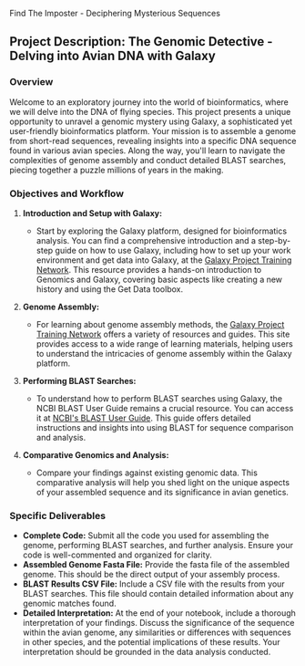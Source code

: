 Find The Imposter - Deciphering Mysterious Sequences
## Project Description: The Genomic Detective - Delving into Avian DNA with Galaxy

### Overview

Welcome to an exploratory journey into the world of bioinformatics, where we will delve into the DNA of flying species. This project presents a unique opportunity to unravel a genomic mystery using Galaxy, a sophisticated yet user-friendly bioinformatics platform. Your mission is to assemble a genome from short-read sequences, revealing insights into a specific DNA sequence found in various avian species. Along the way, you'll learn to navigate the complexities of genome assembly and conduct detailed BLAST searches, piecing together a puzzle millions of years in the making. 

### Objectives and Workflow

1. **Introduction and Setup with Galaxy:**
   - Start by exploring the Galaxy platform, designed for bioinformatics analysis. You can find a comprehensive introduction and a step-by-step guide on how to use Galaxy, including how to set up your work environment and get data into Galaxy, at the [Galaxy Project Training Network](https://training.galaxyproject.org/). This resource provides a hands-on introduction to Genomics and Galaxy, covering basic aspects like creating a new history and using the Get Data toolbox.

2. **Genome Assembly:**
   - For learning about genome assembly methods, the [Galaxy Project Training Network](https://training.galaxyproject.org/) offers a variety of resources and guides. This site provides access to a wide range of learning materials, helping users to understand the intricacies of genome assembly within the Galaxy platform.

3. **Performing BLAST Searches:**
   - To understand how to perform BLAST searches using Galaxy, the NCBI BLAST User Guide remains a crucial resource. You can access it at [NCBI's BLAST User Guide](https://www.ncbi.nlm.nih.gov/books/NBK279690/). This guide offers detailed instructions and insights into using BLAST for sequence comparison and analysis.

4. **Comparative Genomics and Analysis:**
   - Compare your findings against existing genomic data. This comparative analysis will help you shed light on the unique aspects of your assembled sequence and its significance in avian genetics.

### Specific Deliverables

- **Complete Code:** Submit all the code you used for assembling the genome, performing BLAST searches, and further analysis. Ensure your code is well-commented and organized for clarity.
- **Assembled Genome Fasta File:** Provide the fasta file of the assembled genome. This should be the direct output of your assembly process.
- **BLAST Results CSV File:** Include a CSV file with the results from your BLAST searches. This file should contain detailed information about any genomic matches found.
- **Detailed Interpretation:** At the end of your notebook, include a thorough interpretation of your findings. Discuss the significance of the sequence within the avian genome, any similarities or differences with sequences in other species, and the potential implications of these results. Your interpretation should be grounded in the data analysis conducted.
